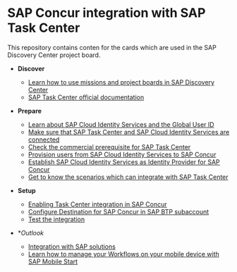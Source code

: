 # SAP Concur integration with SAP Task Center

This repository contains conten for the cards which are used in the SAP Discovery Center project board.

- **Discover**
   - [Learn how to use missions and project boards in SAP Discovery Center](learn-how-missions-and-project-boards-in-dc.md)
   - [SAP Task Center official documentation](sap-task-center-documentation.md)

- **Prepare**

   - [Learn about SAP Cloud Identity Services and the Global User ID](learn-about-sap-cloud-identity-services.md)
   - [Make sure that SAP Task Center and SAP Cloud Identity Services are connected](sap-task-center-and-sap-cloud-identity-services.md)
   - [Check the commercial prerequisite for SAP Task Center](check-commercial-prereq-for-sap-task-center.md)
   - [Provision users from SAP Cloud Identity Services to SAP Concur](ips-integration.md)
   - [Establish SAP Cloud Identity Services as Identity Provider for SAP Concur](ias-integration.md)
   - [Get to know the scenarios which can integrate with SAP Task Center](scenarios-for-concur.md)

- **Setup**

    - [Enabling Task Center integration in SAP Concur](concur-configuration.md)
    - [Configure Destination for SAP Concur in SAP BTP subaccount](update-concur-destination.md)
    - [Test the integration](test-setup-with-concur.md)

- **Outlook*

    - [Integration with SAP solutions](integration-with-sap-solutions.md)
    - [Learn how to manage your Workflows on your mobile device with SAP Mobile Start](integrate-task-center-with-mobile-start.md)
